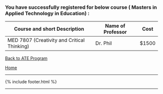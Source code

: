 
### You have successfully registered for below course ( Masters in Applied Technology in Education) :


|Course and short Description| Name of Professor |Cost | 
|---| --- | --- |
|MED 7807 (Creativity and Critical Thinking) | Dr. Phil | $1500 |

<a href="https://tuojeanbaptiste.github.io/TeamC/msate.html" style="right;">Back to ATE Program</a>

[Home](https://tuojeanbaptiste.github.io/TeamC/)

---

{% include footer.html %}

---
